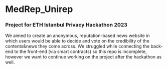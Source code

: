 # MedRep_Unirep
### Project for ETH Istanbul Privacy Hackathon 2023
We aimed to create an anonymous, reputation-based news website in which users would be able to decide and vote on the credibility of the contents&news they come across.
We struggled while connecting the back-end to the front-end (via smart contracts) so this repo is incomplete, however we want to continue working on the project after the hackathon as well.
